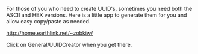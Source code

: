 For those of you who need to create UUID's, sometimes you need both the ASCII and HEX versions. Here is a little app to generate them for you and allow easy copy/paste as needed.

http://home.earthlink.net/~zobkiw/

Click on General/UUIDCreator when you get there.